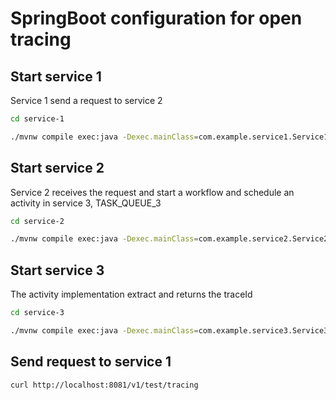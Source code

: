 # SpringBoot configuration for open tracing

## Start service 1

Service 1 send a request to service 2


```bash
cd service-1

./mvnw compile exec:java -Dexec.mainClass=com.example.service1.Service1Application
```

## Start service 2

Service 2 receives the request and start a workflow and schedule an activity in service 3, TASK_QUEUE_3


```bash
cd service-2

./mvnw compile exec:java -Dexec.mainClass=com.example.service2.Service2Application
```


## Start service 3

The activity implementation extract and returns the traceId

```bash
cd service-3

./mvnw compile exec:java -Dexec.mainClass=com.example.service3.Service3Application
```

## Send request to service 1

```bash
curl http://localhost:8081/v1/test/tracing
```
